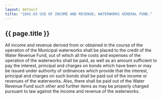 ---
layout: default 
title: "1042.03 USE OF INCOME AND REVENUE; WATERWORKS GENERAL FUND."---

{{ page.title }}
----------------

All income and revenue derived from or obtained in the course of the
operation of the Municipal waterworks shall be placed to the credit of
the Water Revenue Fund, out of which all the costs and expenses of the
operation of the waterworks shall be paid, as well as an amount
sufficient to pay the interest, principal and charges on bonds which
have been or may be issued under authority of ordinances which provide
that the interest, principal and charges on such bonds shall be paid out
of the income or revenues of the waterworks. Also, there shall be paid
out of the Water Revenue Fund such other and further items as may be
properly charged pursuant to law against the income and revenue of the
waterworks.
